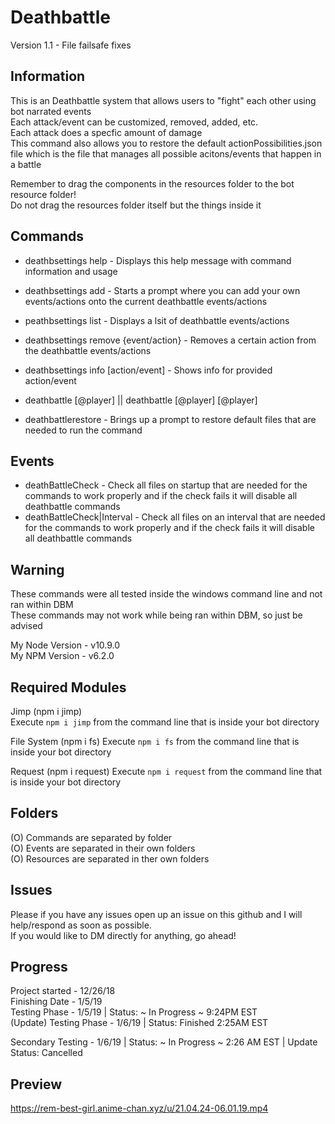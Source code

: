 # Deathbattle 
Version 1.1 - File failsafe fixes

## Information
This is an Deathbattle system that allows users to "fight" each other using bot narrated events  
Each attack/event can be customized, removed, added, etc.  
Each attack does a specfic amount of damage    
This command also allows you to restore the default actionPossibilities.json file which is the file that manages all possible acitons/events that happen in a battle

Remember to drag the components in the resources folder to the bot resource folder!  
Do not drag the resources folder itself but the things inside it  

## Commands
- deathbsettings help - Displays this help message with command information and usage  
- deathbsettings add - Starts a prompt where you can add your own events/actions onto the current deathbattle events/actions  
- peathbsettings list - Displays a lsit of deathbattle events/actions  
- deathbsettings remove {event/action} - Removes a certain action from the deathbattle events/actions  
- deathbsettings info [action/event] - Shows info for provided action/event  

- deathbattle [@player] || deathbattle [@player] [@player]  

- deathbattlerestore - Brings up a prompt to restore default files that are needed to run the command  

## Events
- deathBattleCheck - Check all files on startup that are needed for the commands to work properly and if the check fails it will disable all deathbattle commands
- deathBattleCheck|Interval - Check all files on an interval that are needed for the commands to work properly and if the check fails it will disable all deathbattle commands

## Warning
These commands were all tested inside the windows command line and not ran within DBM  
These commands may not work while being ran within DBM, so just be advised

My Node Version - v10.9.0   
My NPM Version - v6.2.0  

## Required Modules
Jimp (npm i jimp)  
Execute `npm i jimp` from the command line that is inside your bot directory  

File System (npm i fs)
Execute `npm i fs` from the command line that is inside your bot directory

Request (npm i request)
Execute `npm i request` from the command line that is inside your bot directory

## Folders
(O) Commands are separated by folder   
(O) Events are separated in their own folders  
(O) Resources are separated in ther own folders  

## Issues
Please if you have any issues open up an issue on this github and I will help/respond as soon as possible.  
If you would like to DM directly for anything, go ahead!  

## Progress
Project started - 12/26/18  
Finishing Date - 1/5/19  
Testing Phase - 1/5/19 | Status: ~ In Progress ~ 9:24PM EST  
(Update) Testing Phase - 1/6/19 | Status: Finished 2:25AM EST  
  
Secondary Testing - 1/6/19 | Status: ~ In Progress ~ 2:26 AM EST | Update Status: Cancelled 

## Preview
https://rem-best-girl.anime-chan.xyz/u/21.04.24-06.01.19.mp4

